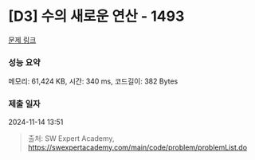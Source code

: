 # [D3] 수의 새로운 연산 - 1493 

[문제 링크](https://swexpertacademy.com/main/code/problem/problemDetail.do?contestProbId=AV2b-QGqADMBBASw) 

### 성능 요약

메모리: 61,424 KB, 시간: 340 ms, 코드길이: 382 Bytes

### 제출 일자

2024-11-14 13:51



> 출처: SW Expert Academy, https://swexpertacademy.com/main/code/problem/problemList.do